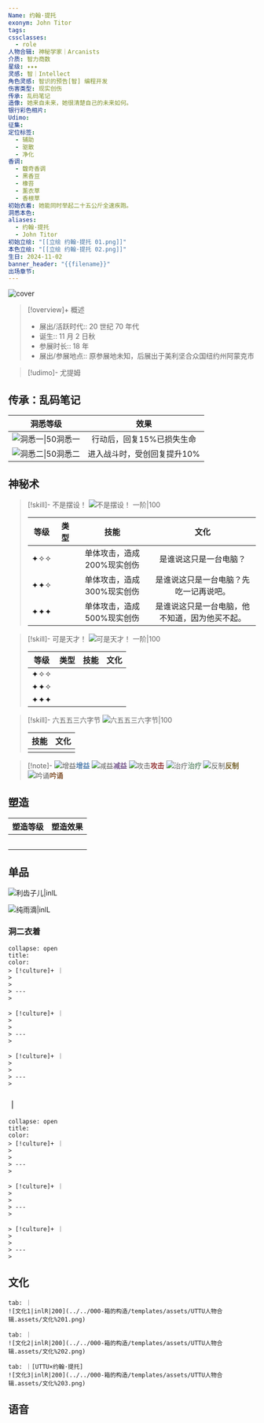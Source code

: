 ```yaml
---
Name: 约翰·提托
exonym: John Titor
tags: 
cssclasses:
  - role
人物合辑: 神秘学家｜Arcanists
介质: 智力商数
星级: ✦✦✦
灵感: 智｜Intellect
角色灵感: 智识的预告[智] 编程开发
伤害类型: 现实创伤
传承: 乱码笔记
造像: 她来自未来，她很清楚自己的未来如何。
银行彩色相片: 
Udimo: 
征集: 
定位标签:
  - 辅助
  - 驱散
  - 净化
香调:
  - 馥奇香调
  - 黑香豆
  - 橡苔
  - 薰衣草
  - 香根草
初始衣着: 她能同时举起二十五公斤全速疾跑。
洞悉本色: 
aliases:
  - 约翰·提托
  - John Titor
初始立绘: "[[立绘 约翰·提托 01.png]]"
本色立绘: "[[立绘 约翰·提托 02.png]]"
生日: 2024-11-02
banner_header: "{{filename}}"
出场章节:
---
```

![cover](assets/约翰·提托｜John%20Titor.assets/立绘%20约翰·提托%2001.png)

> [!overview]+ 概述
> - 展出/活跃时代:: 20 世纪 70 年代
> - 诞生:: 11 月 2 日秋
> - 参展时长:: 18 年
> - 展出/参展地点:: 原参展地未知，后展出于美利坚合众国纽约州阿蒙克市

> [!udimo]- 尤提姆
> 
> 

## 传承：乱码笔记

|                           洞悉等级                           |            效果             |
| :----------------------------------------------------------: | :-------------------------: |
| ![洞悉一\|50](../../000-箱的构造/templates/assets/UTTU人物合辑.assets/图标%20洞悉Ⅰ.png)洞悉一 |  行动后，回复15%已损失生命  |
| ![洞悉二\|50](../../000-箱的构造/templates/assets/UTTU人物合辑.assets/图标%20洞悉Ⅱ.png)洞悉二 | 进入战斗时，受创回复提升10% |

## 神秘术

> [!skill]- 不是摆设！
> ![不是摆设！ 一阶|100](assets/约翰·提托｜John%20Titor.assets/神秘术%20不是摆设！1.png)
> 
> | 等级 | 类型 |            技能            |                      文化                      |
> | :--: | :--: | :------------------------: | :--------------------------------------------: |
> | ✦✧✧  |      | 单体攻击，造成200%现实创伤 |             是谁说这只是一台电脑？             |
> | ✦✦✧  |      | 单体攻击，造成300%现实创伤 |     是谁说这只是一台电脑？先吃一记再说吧。     |
> | ✦✦✦  |      | 单体攻击，造成500%现实创伤 | 是谁说这只是一台电脑，他不知道，因为他买不起。 |
> 

> [!skill]- 可是天才！
> ![可是天才！ 一阶|100](assets/约翰·提托｜John%20Titor.assets/神秘术%20可是天才！.png)
> 
> | 等级  | 类型  | 技能  | 文化  |
> | :-: | :-: | :-: | :-: |
> | ✦✧✧ |     |     |     |
> | ✦✦✧ |     |     |     |
> | ✦✦✦ |     |     |     |
> 

> [!skill]- 六五五三六字节
> ![六五五三六字节|100](assets/约翰·提托｜John%20Titor.assets/至终的仪式%20六五五三六字节.png)
> 
> | 技能 | 文化 |
> | :--: | :--: |
> |      |      |
> 



> [!note]- 
> ![增益](../../000-箱的构造/templates/assets/UTTU人物合辑.assets/Buff.png)<b><font color="#5c87b3">增益</font></b>
> ![减益](../../000-箱的构造/templates/assets/UTTU人物合辑.assets/Debuff.png)<b><font color="#7B5E91">减益</font></b>
> ![攻击](../../000-箱的构造/templates/assets/UTTU人物合辑.assets/Attack.png)<b><font color="#933334">攻击</font></b>
> ![治疗](../../000-箱的构造/templates/assets/UTTU人物合辑.assets/Health.png)<b><font color="#6F967A">治疗</font></b>
> ![反制](../../000-箱的构造/templates/assets/UTTU人物合辑.assets/Counter.png)<b><font color="#78652F">反制</font></b>
> ![吟诵](../../000-箱的构造/templates/assets/UTTU人物合辑.assets/Channel.png)<b><font color="#895C39">吟诵</font></b>

## 塑造

| 塑造等级 | 塑造效果 |
| :--: | :--: |
|      |      |
|      |      |
|      |      |
|      |      |
|      |      |


## 单品

![利齿子儿|inlL](../../000-箱的构造/templates/assets/UTTU人物合辑.assets/货币%20利齿子儿.png)

![纯雨滴|inlL](../../000-箱的构造/templates/assets/UTTU人物合辑.assets/货币%20纯雨滴.png)

### 洞二衣着

````ad-flex
collapse: open
title: 
color: 
> [!culture]+ ｜
> 
> 
> ---
> 

> [!culture]+ ｜
> 
> 
> ---
> 

> [!culture]+ ｜
> 
> 
> ---
> 
````

### ｜

````ad-flex
collapse: open
title: 
color: 
> [!culture]+ ｜
> 
> 
> ---
> 

> [!culture]+ ｜
> 
> 
> ---
> 

> [!culture]+ ｜
> 
> 
> ---
> 
````

## 文化

````tabs
tab: ｜
![文化1|inlR|200](../../000-箱的构造/templates/assets/UTTU人物合辑.assets/文化%201.png)

tab: ｜
![文化2|inlR|200](../../000-箱的构造/templates/assets/UTTU人物合辑.assets/文化%202.png)

tab: ｜[UTTU×约翰·提托]
![文化3|inlR|200](../../000-箱的构造/templates/assets/UTTU人物合辑.assets/文化%203.png)

````

## 语音

